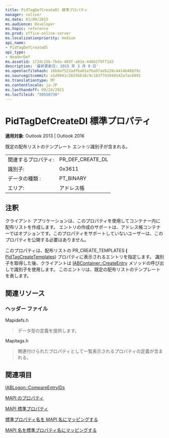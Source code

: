 ```yaml
---
title: PidTagDefCreateDl 標準プロパティ
manager: soliver
ms.date: 03/09/2015
ms.audience: Developer
ms.topic: reference
ms.prod: office-online-server
ms.localizationpriority: medium
api_name:
- PidTagDefCreateDl
api_type:
- HeaderDef
ms.assetid: 172dc15b-7bda-403f-a93a-446b2f9ff1d3
description: '最終更新日: 2015 年 3 月 9 日'
ms.openlocfilehash: 16b9af522adfba01e76a97aeb228c4414b48b79c
ms.sourcegitcommit: a1d9041c20256616c9c183f7d1049142a7ac6991
ms.translationtype: MT
ms.contentlocale: ja-JP
ms.lasthandoff: 09/24/2021
ms.locfileid: "59550730"
---
```

# <a name="pidtagdefcreatedl-canonical-property"></a>PidTagDefCreateDl 標準プロパティ

  
  
**適用対象**: Outlook 2013 | Outlook 2016 
  
既定の配布リストのテンプレート エントリ識別子が含まれる。 
  
|||
|:-----|:-----|
|関連するプロパティ:  <br/> |PR_DEF_CREATE_DL  <br/> |
|識別子:  <br/> |0x3611  <br/> |
|データの種類 :   <br/> |PT_BINARY  <br/> |
|エリア:  <br/> |アドレス帳  <br/> |
   
## <a name="remarks"></a>注釈

クライアント アプリケーションは、このプロパティを使用してコンテナー内に配布リストを作成します。 エントリの作成のサポートは、アドレス帳コンテナーではオプションです。このプロパティをサポートしていないユーザーは、このプロパティを公開する必要はありません。 
  
このプロパティは、配布リストの PR_CREATE_TEMPLATES **(** [PidTagCreateTemplates](pidtagcreatetemplates-canonical-property.md)) プロパティに表示されるエントリを指定します。 識別子を取得した後、クライアントは [IABContainer::CreateEntry](iabcontainer-createentry.md) メソッドの呼び出しで識別子を使用します。 このエントリは、既定の配布リストのテンプレートを表します。 
  
## <a name="related-resources"></a>関連リソース

### <a name="header-files"></a>ヘッダー ファイル

Mapidefs.h
  
> データ型の定義を提供します。
    
Mapitags.h
  
> 関連付けられたプロパティとして一覧表示されるプロパティの定義が含まれる。
    
## <a name="see-also"></a>関連項目



[IABLogon::CompareEntryIDs](iablogon-compareentryids.md)


[MAPI のプロパティ](mapi-properties.md)
  
[MAPI 標準プロパティ](mapi-canonical-properties.md)
  
[標準プロパティ名を MAPI 名にマッピングする](mapping-canonical-property-names-to-mapi-names.md)
  
[MAPI 名を標準プロパティ名にマッピングする](mapping-mapi-names-to-canonical-property-names.md)

